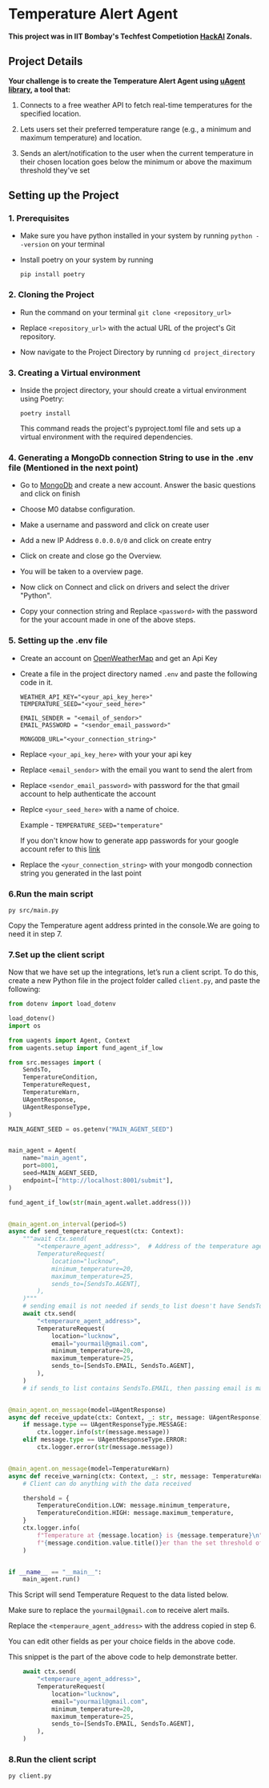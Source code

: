 # Temperature Alert Agent

**This project was in IIT Bombay's Techfest Competiotion [HackAI]() Zonals.**

## Project Details

**Your challenge is to create the Temperature Alert Agent using [uAgent library](https://fetch.ai/docs), a tool that:**

1. Connects to a free weather API to fetch real-time temperatures for the specified location.

2. Lets users set their preferred temperature range (e.g., a minimum and maximum temperature) and location.

3. Sends an alert/notification to the user when the current temperature in their chosen
   location goes below the minimum or above the maximum threshold they've set

## Setting up the Project

### 1. Prerequisites

- Make sure you have python installed in your system by running `python --version` on your terminal

- Install poetry on your system by running
  ```
  pip install poetry
  ```

### 2. Cloning the Project

- Run the command on your terminal `git clone <repository_url>`

- Replace `<repository_url>` with the actual URL of the project's Git repository.

- Now navigate to the Project Directory by running `cd project_directory`

### 3. Creating a Virtual environment

- Inside the project directory, your should create a virtual environment using Poetry:

  ```
  poetry install
  ```

  This command reads the project's pyproject.toml file and sets up a virtual environment with the required dependencies.

### 4. Generating a MongoDb connection String to use in the .env file (Mentioned in the next point)

- Go to [MongoDb](https://www.mongodb.com/) and create a new account. Answer the basic questions and click on finish

- Choose M0 databse configuration.

- Make a username and password and click on create user

- Add a new IP Address `0.0.0.0/0` and click on create entry

- Click on create and close go the Overview.

- You will be taken to a overview page.

- Now click on Connect and click on drivers and select the driver "Python".

- Copy your connection string and Replace `<password>` with the password for the your account made in one of the above steps.

### 5. Setting up the .env file

- Create an account on [OpenWeatherMap](https://openweathermap.org/) and get an Api Key

- Create a file in the project directory named `.env` and paste the following code in it.

  ```
  WEATHER_API_KEY="<your_api_key_here>"
  TEMPERATURE_SEED="<your_seed_here>"

  EMAIL_SENDER = "<email_of_sendor>"
  EMAIL_PASSWORD = "<sendor_email_password>"

  MONGODB_URL="<your_connection_string>"
  ```

- Replace `<your_api_key_here>` with your your api key

- Replace `<email_sendor>` with the email you want to send the alert from

- Replace `<sendor_email_password>` with password for the that gmail account to help authenticate the account

- Replce `<your_seed_here>` with a name of choice.

  Example - `TEMPERATURE_SEED="temperature"`

  If you don't know how to generate app passwords for your google account refer to this [link](https://support.google.com/accounts/answer/185833?hl=en#zippy=)

- Replace the `<your_connection_string>` with your mongodb connection string you generated in the last point

### 6.Run the main script

```
py src/main.py
```

Copy the Temperature agent address printed in the console.We are going to need it in step 7.

### 7.Set up the client script

Now that we have set up the integrations, let’s run a client script. To do this, create a new Python file in the project folder called `client.py`, and paste the following:

```py
from dotenv import load_dotenv

load_dotenv()
import os

from uagents import Agent, Context
from uagents.setup import fund_agent_if_low

from src.messages import (
    SendsTo,
    TemperatureCondition,
    TemperatureRequest,
    TemperatureWarn,
    UAgentResponse,
    UAgentResponseType,
)

MAIN_AGENT_SEED = os.getenv("MAIN_AGENT_SEED")


main_agent = Agent(
    name="main_agent",
    port=8001,
    seed=MAIN_AGENT_SEED,
    endpoint=["http://localhost:8001/submit"],
)

fund_agent_if_low(str(main_agent.wallet.address()))


@main_agent.on_interval(period=5)
async def send_temperature_request(ctx: Context):
    """await ctx.send(
        "<temperaure_agent_address>",  # Address of the temperature agent
        TemperatureRequest(
            location="lucknow",
            minimum_temperature=20,
            maximum_temperature=25,
            sends_to=[SendsTo.AGENT],
        ),
    )"""
    # sending email is not needed if sends_to list doesn't have SendsTo.EMAIL
    await ctx.send(
        "<temperaure_agent_address>",
        TemperatureRequest(
            location="lucknow",
            email="yourmail@gmail.com",
            minimum_temperature=20,
            maximum_temperature=25,
            sends_to=[SendsTo.EMAIL, SendsTo.AGENT],
        ),
    )
    # if sends_to list contains SendsTo.EMAIL, then passing email is mandatory."""


@main_agent.on_message(model=UAgentResponse)
async def receive_update(ctx: Context, _: str, message: UAgentResponse):
    if message.type == UAgentResponseType.MESSAGE:
        ctx.logger.info(str(message.message))
    elif message.type == UAgentResponseType.ERROR:
        ctx.logger.error(str(message.message))


@main_agent.on_message(model=TemperatureWarn)
async def receive_warning(ctx: Context, _: str, message: TemperatureWarn):
    # Client can do anything with the data received

    thershold = {
        TemperatureCondition.LOW: message.minimum_temperature,
        TemperatureCondition.HIGH: message.maximum_temperature,
    }
    ctx.logger.info(
        f"Temperature at {message.location} is {message.temperature}\n"
        f"{message.condition.value.title()}er than the set threshold of {thershold[message.condition]}!"
    )


if __name__ == "__main__":
    main_agent.run()
```

This Script will send Temperature Request to the data listed below.

Make sure to replace the `yourmail@gmail.com` to receive alert mails.

Replace the `<temperaure_agent_address>` with the address copied in step 6.

You can edit other fields as per your choice fields in the above code.

This snippet is the part of the above code to help demonstrate better.

```py
    await ctx.send(
        "<temperaure_agent_address>",
        TemperatureRequest(
            location="lucknow",
            email="yourmail@gmail.com",
            minimum_temperature=20,
            maximum_temperature=25,
            sends_to=[SendsTo.EMAIL, SendsTo.AGENT],
        ),
    )
```

### 8.Run the client script

```sh
py client.py
```
